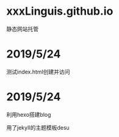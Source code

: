 # xxxLinguis.github.io
静态网站托管
# 2019/5/24
测试index.html创建并访问
# 2019/5/24
利用hexo搭建blog

用了jekyII的主题模板desu